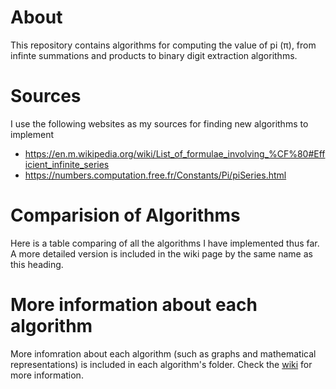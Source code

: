 # About

This repository contains algorithms for computing the value of pi (π), from infinte summations and products to binary digit extraction algorithms.

# Sources

I use the following websites as my sources for finding new algorithms to implement
 - https://en.m.wikipedia.org/wiki/List_of_formulae_involving_%CF%80#Efficient_infinite_series
 - https://numbers.computation.free.fr/Constants/Pi/piSeries.html

# Comparision of Algorithms

Here is a table comparing of all the algorithms I have implemented thus far. A more detailed version is included in the wiki page by the same name as this heading.

# More information about each algorithm

More infomration about each algorithm (such as graphs and mathematical representations) is included in each algorithm's folder. Check the [wiki](https://github.com/Dhruv00000/pi/wiki) for more information.